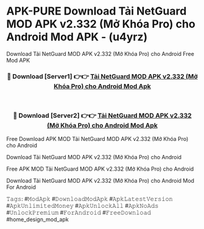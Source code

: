# APK-PURE Download Tải NetGuard MOD APK v2.332 (Mở Khóa Pro) cho Android Mod APK - (u4yrz)
Download Tải NetGuard MOD APK v2.332 (Mở Khóa Pro) cho Android Free Mod APK

<div align="center">
<h3>🔴 Download [Server1] 👉👉 <a href="https://apk-comot.site?title=Tải_NetGuard_MOD_APK_v2.332_(Mở_Khóa_Pro)_cho_Android">Tải NetGuard MOD APK v2.332 (Mở Khóa Pro) cho Android Mod Apk</a></h3><br>

<h3>🔴 Download [Server2] 👉👉 <a href="https://apk-comot.site?title=Tải_NetGuard_MOD_APK_v2.332_(Mở_Khóa_Pro)_cho_Android">Tải NetGuard MOD APK v2.332 (Mở Khóa Pro) cho Android Mod Apk</a></h3>
</div>


Free Download APK MOD Tải NetGuard MOD APK v2.332 (Mở Khóa Pro) cho Android

Download Tải NetGuard MOD APK v2.332 (Mở Khóa Pro) cho Android 

Free APK MOD Tải NetGuard MOD APK v2.332 (Mở Khóa Pro) cho Android 

Download Tải NetGuard MOD APK v2.332 (Mở Khóa Pro) cho Android Mod For Android

𝚃𝚊𝚐𝚜: #𝙼𝚘𝚍𝙰𝚙𝚔 #𝙳𝚘𝚠𝚗𝚕𝚘𝚊𝚍𝙼𝚘𝚍𝙰𝚙𝚔 #𝙰𝚙𝚔𝙻𝚊𝚝𝚎𝚜𝚝𝚅𝚎𝚛𝚜𝚒𝚘𝚗 #𝙰𝚙𝚔𝚄𝚗𝚕𝚒𝚖𝚒𝚝𝚎𝚍𝙼𝚘𝚗𝚎𝚢 #𝙰𝚙𝚔𝚄𝚗𝚕𝚘𝚌𝚔𝙰𝚕𝚕 #𝙰𝚙𝚔𝙽𝚘𝙰𝚍𝚜 #𝚄𝚗𝚕𝚘𝚌𝚔𝙿𝚛𝚎𝚖𝚒𝚞𝚖 #𝙵𝚘𝚛𝙰𝚗𝚍𝚛𝚘𝚒𝚍 #𝙵𝚛𝚎𝚎𝙳𝚘𝚠𝚗𝚕𝚘𝚊𝚍 #home_design_mod_apk